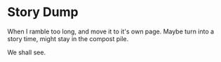 # Story Dump

When I ramble too long, and move it to it's own page. Maybe turn into a story time, might stay in the compost pile.

We shall see.
